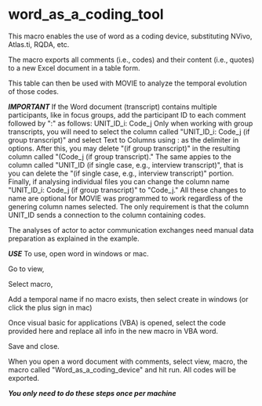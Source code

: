 # word_as_a_coding_tool
This macro enables the use of word as a coding device, substituting NVivo, Atlas.ti, RQDA, etc. 

The macro exports all comments (i.e., codes) and their content (i.e., quotes) to a new Excel document in a table form.

This table can then be used with MOVIE to analyze the temporal evolution of those codes.

***IMPORTANT*** If the Word document (transcript) contains multiple participants, like in focus groups, add the participant ID to each comment followed by ":" as follows:
UNIT_ID_i: Code_j
Only when working with group transcripts, you will need to select the column called "UNIT_ID_i: Code_j (if group transcript)" and select Text to Columns using : as the delimiter in options. After this, you may delete "(if group transcript)" in the resulting column called "(Code_j (if group transcript)." The same appies to the column called "UNIT_ID (if single case, e.g., interview transcript)", that is you can delete the "(if single case, e.g., interview transcript)" portion. Finally, if analysing individual files you can change the column name "UNIT_ID_i: Code_j (if group transcript)" to "Code_j." All these changes to name are optional for MOVIE was programmed to work regardless of the genering column names selected. The only requirement is that the column UNIT_ID sends a connection to the column containing codes.

The analyses of actor to actor communication exchanges need manual data preparation as explained in the example.

***USE***
To use, open word in windows or mac.

Go to view, 

Select macro, 

Add a temporal name if no macro exists, then select create in windows (or click the plus sign in mac)

Once visual basic for applications (VBA) is opened, select the code provided here and replace all info in the new macro in VBA word. 

Save and close.

When you open a word document with comments, select view, macro, the macro called "Word_as_a_coding_device" and hit run. All codes will be exported.

***You only need to do these steps once per machine***
